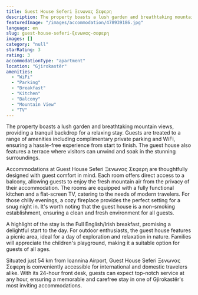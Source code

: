 ```yaml
---
title: Guest House Seferi Ξενωνας Σεφερη
description: The property boasts a lush garden and breathtaking mountain views, providing a tranquil backdrop for a relaxing stay. Guests are treated to a range of amenities
featuredImage: "/images/accommodation/478939186.jpg"
language: en
slug: guest-house-seferi-ξενωνας-σεφερη
images: []
category: "null"
starRating: 3
rating: 3
accommodationType: "apartment"
location: "Gjirokastër"
amenities:
  - "WiFi"
  - "Parking"
  - "Breakfast"
  - "Kitchen"
  - "Balcony"
  - "Mountain View"
  - "TV"
---
```


The property boasts a lush garden and breathtaking mountain views, providing a tranquil backdrop for a relaxing stay. Guests are treated to a range of amenities including complimentary private parking and WiFi, ensuring a hassle-free experience from start to finish. The guest house also features a terrace where visitors can unwind and soak in the stunning surroundings.

Accommodations at Guest House Seferi Ξενωνας Σεφερη are thoughtfully designed with guest comfort in mind. Each room offers direct access to a balcony, allowing guests to enjoy the fresh mountain air from the privacy of their accommodation. The rooms are equipped with a fully functional kitchen and a flat-screen TV, catering to the needs of modern travelers. For those chilly evenings, a cozy fireplace provides the perfect setting for a snug night in. It's worth noting that the guest house is a non-smoking establishment, ensuring a clean and fresh environment for all guests.

A highlight of the stay is the Full English/Irish breakfast, promising a delightful start to the day. For outdoor enthusiasts, the guest house features a picnic area, ideal for a day of exploration and relaxation in nature. Families will appreciate the children's playground, making it a suitable option for guests of all ages.

Situated just 54 km from Ioannina Airport, Guest House Seferi Ξενωνας Σεφερη is conveniently accessible for international and domestic travelers alike. With its 24-hour front desk, guests can expect top-notch service at any hour, ensuring a memorable and carefree stay in one of Gjirokastër's most inviting accommodations.

